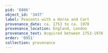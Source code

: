 ```yaml
---
pid: '6806'
object_id: '3437'
label: Peasants with a Horse and Cart
provenance_date: ca. 1753 to ca. 1978
provenance_location: England, London
provenance_text: Acquired between 1753-1978
order: '0951'
collection: provenance
---
```

